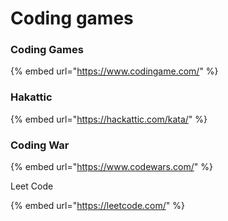 # Coding games

### Coding Games

{% embed url="https://www.codingame.com/" %}

### Hakattic 

{% embed url="https://hackattic.com/kata/" %}

### Coding War

{% embed url="https://www.codewars.com/" %}

Leet Code

{% embed url="https://leetcode.com/" %}



